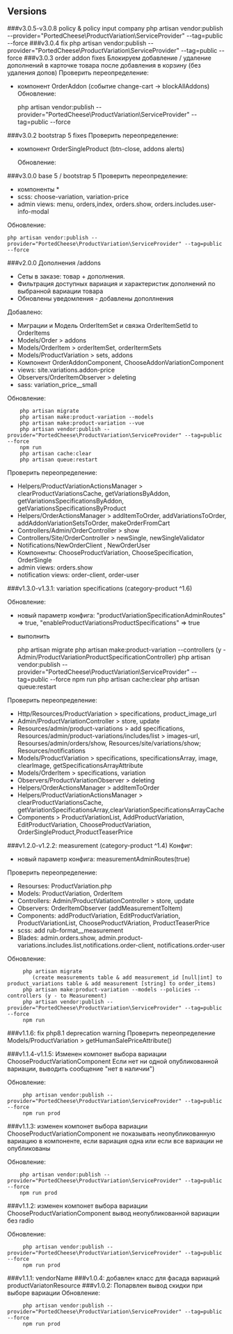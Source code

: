 ## Versions
###v3.0.5-v3.0.8 policy & policy input company
    php artisan vendor:publish --provider="PortedCheese\ProductVariation\ServiceProvider" --tag=public --force
###v3.0.4 fix
    php artisan vendor:publish --provider="PortedCheese\ProductVariation\ServiceProvider" --tag=public --force
###v3.0.3 order addon fixes
Блокируем добавление / удаление дополнений в карточке товара после добавления в корзину (без удаления допов)
Проверить переопределение:
- компонент OrderAddon (событие change-cart -> blockAllAddons) 
Обновление:

    php artisan vendor:publish --provider="PortedCheese\ProductVariation\ServiceProvider" --tag=public --force

###v3.0.2 bootstrap 5 fixes
Проверить переопределение:
- компонент OrderSingleProduct (btn-close, addons alerts)


  Обновление:

   
###v3.0.0 base 5 / bootstrap 5
Проверить переопределение:
- компоненты *
- scss: choose-variation, variation-price
- admin views: menu, orders,index, orders.show, orders.includes.user-info-modal

Обновление:

    php artisan vendor:publish --provider="PortedCheese\ProductVariation\ServiceProvider" --tag=public --force

###v2.0.0 Дополнения /addons
- Сеты в заказе: товар + дополнения. 
- Фильтрация доступных вариация и характеристик дополнений по выбранной вариации товара
- Обновлены уведомления - добавлены дополлнения

Добавлено:
- Миграции и Модель OrderItemSet и связка OrderItemSetId to OrderItems
- Models/Order > addons
- Models/OrderItem > orderItemSet, orderItermSets
- Models/ProductVariation > sets, addons
- Компонент OrderAddonComponent, ChooseAddonVariationComponent
- views: site.variations.addon-price 
- Observers/OrderItemObserver > deleting
- sass: variation_price__small

Обновление:
        
        php artisan migrate
        php artisan make:product-variation --models 
        php artisan make:product-variation --vue 
        php artisan vendor:publish --provider="PortedCheese\ProductVariation\ServiceProvider" --tag=public --force
        npm run
        php artisan cache:clear
        php artisan queue:restart

Проверить переопределение:

- Helpers/ProductVariationActionsManager > clearProductVariationsCache, getVariationsByAddon, getVariationsSpecificationsByAddon, getVariationsSpecificationsByProduct
- Helpers/OrderActionsManager >  addItemToOrder,  addVariationsToOrder, addAddonVariationSetsToOrder,  makeOrderFromCart
- Controllers/Admin/OrderController > show
- Controllers/Site/OrderController > newSingle, newSingleValidator
- Notifications/NewOrderClient , NewOrderUser
- Компоненты: ChooseProductVariation, ChooseSpecification, OrderSingle
- admin views: orders.show
- notification views: order-client, order-user


###v1.3.0-v1.3.1: variation specifications (category-product ^1.6)

Обновление:
        
- новый параметр конфига:  "productVariationSpecificationAdminRoutes" => true,
                           "enableProductVariationsProductSpecifications" => true
- выполнить


    php artisan migrate
    php artisan make:product-variation --controllers  (y - Admin/ProductVariationProductSpecificationController)
    php artisan vendor:publish --provider="PortedCheese\ProductVariation\ServiceProvider" --tag=public --force
    npm run
    php artisan cache:clear
    php artisan queue:restart

Проверить переопределение:

- Http/Resources/ProductVariation > specifications, product_image_url
- Admin/ProductVariationController > store, update
- Resources/admin/product-variations > add specifications,  
            Resources/admin/product-variations/includes/list > images-url, 
            Resourses/admin/orders/show, Resources/site/variations/show;
            Resources/notifications
- Models/ProductVariation > specifications, specificationsArray, image, clearImage, getSpecificationsArrayAttribute
- Models/OrderItem > specifications, variation
- Observers/ProductVariationObserver > deleting
- Helpers/OrderActionsManager > addItemToOrder
- Helpers/ProductVariationActionsManager > clearProductVariationsCache, getVariationSpecificationsArray,clearVariationSpecificationsArrayCache
- Components > ProductVariationList, AddProductVariation, EditProductVariation, ChooseProductVariation, OrderSingleProduct,ProductTeaserPrice
        
        
###v1.2.0-v1.2.2: measurement (category-product ^1.4)
Конфиг:
- новый параметр конфига: measurementAdminRoutes(true)

Проверить переопределение:
- Resourses: ProductVariation.php
- Models: ProductVariation, OrderItem 
- Controllers: Admin/ProductVatiationController > store, update
- Observers: OrderItemObserver (addMeasurementToItem)
- Components: addProductVariation, EditProductVariation, ProductVariationList, ChooseProductVAriation, ProductTeaserPrice
- scss: add rub-format__measurement
- Blades: admin.orders.show, admin.product-variations.includes.list,notifications.order-client, notifications.order-user
       
Обновление:


         php artisan migrate 
            (create measurements table & add measurement_id [null|int] to product_variations table & add measurement [string] to order_items)
         php artisan make:product-variation --models --policies --controllers (y - to Measurement)
         php artisan vendor:publish --provider="PortedCheese\ProductVariation\ServiceProvider" --tag=public --force
         npm run 

###v1.1.6: fix php8.1  deprecation warning
Проверить переопределение Models/ProductVariation > getHumanSalePriceAttribute()

###v1.1.4-v1.1.5: Изменен компонет выбора вариации ChooseProductVariationComponent
Если нет ни одной опубликованной вариации, выводить сообщение "нет в наличии")
       
Обновление:

         php artisan vendor:publish --provider="PortedCheese\ProductVariation\ServiceProvider" --tag=public --force
         npm run prod

###v1.1.3: изменен компонет выбора вариации ChooseProductVariationComponent 
не показывать неопубликованную вариацию в компоненте, если вариация одна или если все вариации не опубликованы

Обновление:

        php artisan vendor:publish --provider="PortedCheese\ProductVariation\ServiceProvider" --tag=public --force
        npm run prod

###v1.1.2: изменен компонет выбора вариации ChooseProductVariationComponent 
вывод неопубликованной вариации без radio

Обновление:

         php artisan vendor:publish --provider="PortedCheese\ProductVariation\ServiceProvider" --tag=public --force
         npm run prod

###v1.1.1: vendorName
###v1.0.4: добавлен класс для фасада вариаций productVariatonResource
###v1.0.2: Попарвлен вывод скидки при выборе вариации
Обновление:

         php artisan vendor:publish --provider="PortedCheese\ProductVariation\ServiceProvider" --tag=public --force
         npm run prod